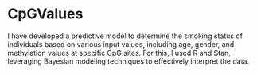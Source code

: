 # CpGValues
 I have developed a predictive model to determine the smoking status of individuals based on various input values, including age, gender, and methylation values at specific CpG sites. For this, I used R and Stan, leveraging Bayesian modeling techniques to effectively interpret the data.
